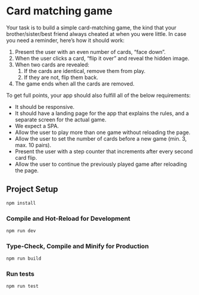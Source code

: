 # Card matching game

Your task is to build a simple card-matching game, the kind that your brother/sister/best friend always cheated at when you were little. In case you need a reminder, here’s how it should work:

1. Present the user with an even number of cards, “face down”.
1. When the user clicks a card, “flip it over” and reveal the hidden image.
1. When two cards are revealed:
   1. If the cards are identical, remove them from play.
   1. If they are not, flip them back.
1. The game ends when all the cards are removed.

To get full points, your app should also fulfill all of the below requirements:
- It should be responsive.
- It should have a landing page for the app that explains the rules, and a separate screen for the actual game.
- We expect a SPA.
- Allow the user to play more than one game without reloading the page.
- Allow the user to set the number of cards before a new game (min. 3, max. 10 pairs).
- Present the user with a step counter that increments after every second card flip.
- Allow the user to continue the previously played game after reloading the page.

## Project Setup

```sh
npm install
```

### Compile and Hot-Reload for Development

```sh
npm run dev
```

### Type-Check, Compile and Minify for Production

```sh
npm run build
```

### Run tests

```sh
npm run test
```